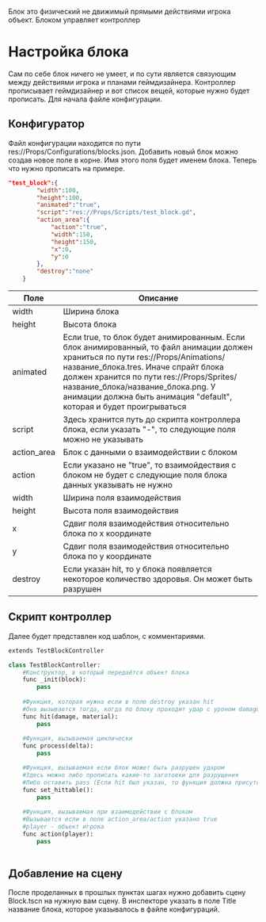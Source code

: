 Блок это физический не движимый прямыми действиями игрока объект. Блоком управляет контроллер

# Настройка блока
Сам по себе блок ничего не умеет, и по сути является связующим между действиями игрока и планами геймдизайнера. Контроллер прописывает геймдизайнер и вот список вещей, которые нужно будет прописать. Для начала файле конфигурации. 
## Конфигуратор
Файл конфигурации находится по пути res://Props/Configurations/blocks.json. Добавить новый блок можно создав новое поле в корне. Имя этого поля будет именем блока. Теперь что нужно прописать на примере.
```json
"test_block":{
		"width":100,
		"height":100,
		"animated":"true",
		"script":"res://Props/Scripts/test_block.gd",
		"action_area":{
			"action":"true",
			"width":150,
			"height":150,
			"x":0,
			"y":0
		},
		"destroy":"none"
	}
```

| Поле        | Описание                                                                                                                                                                                                                                                                                                                          |
| ----------- | --------------------------------------------------------------------------------------------------------------------------------------------------------------------------------------------------------------------------------------------------------------------------------------------------------------------------------- |
| width       | Ширина блока                                                                                                                                                                                                                                                                                                                      |
| height      | Высота блока                                                                                                                                                                                                                                                                                                                      |
| animated    | Если true, то блок будет анимированным. Если блок анимированный, то файл анимации должен храниться по пути res://Props/Animations/название_блока.tres. Иначе спрайт блока должен хранится по пути res://Props/Sprites/название_блока/название_блока.png. У анимации должна быть анимация "default", которая и будет проигрываться |
| script      | Здесь хранится путь до скрипта контроллера блока, если указать "-", то следующие поля можно не указывать                                                                                                                                                                                                                          |
| action_area | Блок с данными о взаимодействии с блоком                                                                                                                                                                                                                                                                                          |
| action      | Если указано не "true", то взаимойдествия с блоком не будет с следующие поля блока данных указывать не нужно                                                                                                                                                                                                                      |
| width       | Ширина поля взаимодействия                                                                                                                                                                                                                                                                                                        |
| height      | Высота поля взаимодействия                                                                                                                                                                                                                                                                                                        |
| x           | Сдвиг поля взаимодействия относительно блока по x координате                                                                                                                                                                                                                                                                      |
| y           | Сдвиг поля взаимодействия относительно блока по y координате                                                                                                                                                                                                                                                                      |
| destroy     | Если указан hit, то у блока появляется некоторое количество здоровья. Он может быть разрушен                                                                                                                                                                                                                                      |
## Скрипт контроллер

Далее будет представлен код шаблон, с комментариями.
```python
extends TestBlockController

class TestBlockController:
	#Конструктор, в который передаётся объект блока
	func _init(block):
		pass
	
	#Функция, которая нужна если в поле destroy указан hit
	#Она вызывается тогда, когда по блоку проходит удар с уроном damage и материал оружия material
	func hit(damage, material):
		pass
	
	#Функция, вызываемая циклически 
	func process(delta):
		pass

	#Функция, вызываемая если блок может быть разрушен ударом
	#Здесь можно либо прописать какие-то заготовки для разрущения
	#Либо оставить pass (Если hit был указан, то функция должна присутствовать)
	func set_hittable():
		pass
	
	#Функция, вызываемая при взаимодействии с блоком
	#Вызывается если в поле action_area/action указано true
	#player - объект игрока
	func action(player):
		pass
	
```

## Добавление на сцену
После проделанных в прошлых пунктах шагах нужно добавить сцену Block.tscn на нужную вам сцену. В инспекторе указать в поле Title название блока, которое указывалось в файле конфигураций.